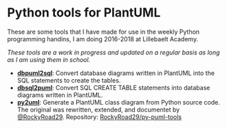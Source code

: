 # Python tools for PlantUML

These are some tools that I have made for use in the weekly Python programming
handins, I am doing 2016-2018 at Lillebaelt Academy.

*These tools are a work in progress and updated on a regular basis as long as
I am using them in school.*

 * [**dbpuml2sql**](dbpuml2sql/): Convert database diagrams written in PlantUML into the
   SQL statements to create the tables.
 * [**dbsql2puml**](dbsql2puml/): Convert SQL CREATE TABLE statements into database diagrams
   written in PlantUML.
 * [**py2uml**](py2puml/): Generate a PlantUML class diagram from Python source code.
   The original was rewritten, extended, and documentet by [@RockyRoad29](https://github.com/RockyRoad29).
   Repository: [RockyRoad29/py-puml-tools](https://github.com/RockyRoad29/py-puml-tools)

